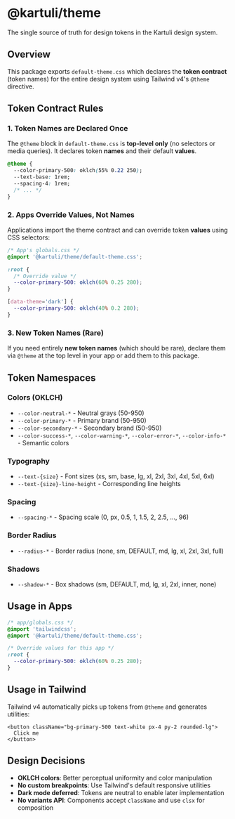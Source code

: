 # @kartuli/theme

The single source of truth for design tokens in the Kartuli design system.

## Overview

This package exports `default-theme.css` which declares the **token contract** (token names) for the entire design system using Tailwind v4's `@theme` directive.

## Token Contract Rules

### 1. Token Names are Declared Once

The `@theme` block in `default-theme.css` is **top-level only** (no selectors or media queries). It declares token **names** and their default **values**.

```css
@theme {
  --color-primary-500: oklch(55% 0.22 250);
  --text-base: 1rem;
  --spacing-4: 1rem;
  /* ... */
}
```

### 2. Apps Override Values, Not Names

Applications import the theme contract and can override token **values** using CSS selectors:

```css
/* App's globals.css */
@import '@kartuli/theme/default-theme.css';

:root {
  /* Override value */
  --color-primary-500: oklch(60% 0.25 280);
}

[data-theme='dark'] {
  --color-primary-500: oklch(40% 0.2 280);
}
```

### 3. New Token Names (Rare)

If you need entirely **new token names** (which should be rare), declare them via `@theme` at the top level in your app or add them to this package.

## Token Namespaces

### Colors (OKLCH)
- `--color-neutral-*` - Neutral grays (50-950)
- `--color-primary-*` - Primary brand (50-950)
- `--color-secondary-*` - Secondary brand (50-950)
- `--color-success-*`, `--color-warning-*`, `--color-error-*`, `--color-info-*` - Semantic colors

### Typography
- `--text-{size}` - Font sizes (xs, sm, base, lg, xl, 2xl, 3xl, 4xl, 5xl, 6xl)
- `--text-{size}-line-height` - Corresponding line heights

### Spacing
- `--spacing-*` - Spacing scale (0, px, 0.5, 1, 1.5, 2, 2.5, ..., 96)

### Border Radius
- `--radius-*` - Border radius (none, sm, DEFAULT, md, lg, xl, 2xl, 3xl, full)

### Shadows
- `--shadow-*` - Box shadows (sm, DEFAULT, md, lg, xl, 2xl, inner, none)

## Usage in Apps

```css
/* app/globals.css */
@import 'tailwindcss';
@import '@kartuli/theme/default-theme.css';

/* Override values for this app */
:root {
  --color-primary-500: oklch(60% 0.25 280);
}
```

## Usage in Tailwind

Tailwind v4 automatically picks up tokens from `@theme` and generates utilities:

```tsx
<button className="bg-primary-500 text-white px-4 py-2 rounded-lg">
  Click me
</button>
```

## Design Decisions

- **OKLCH colors**: Better perceptual uniformity and color manipulation
- **No custom breakpoints**: Use Tailwind's default responsive utilities
- **Dark mode deferred**: Tokens are neutral to enable later implementation
- **No variants API**: Components accept `className` and use `clsx` for composition


